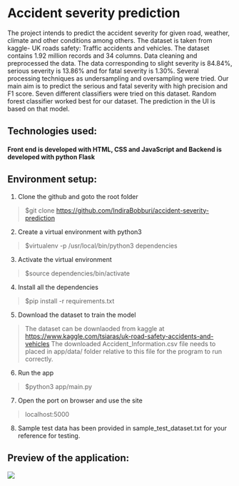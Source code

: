 # Accident severity prediction
The project intends to predict the accident severity for given road, weather, climate and other conditions among others. The dataset is taken from kaggle- UK roads safety: Traffic accidents and vehicles. The dataset contains 1.92 million records and 34 columns. Data cleaning and preprocessed the data. The data corresponding to slight severity is 84.84%, serious severity is 13.86% and for fatal severity is 1.30%. Several processing techniques as undersampling and oversampling were tried. Our main aim is to predict the serious and fatal severity with high precision and F1 score. Seven different classifiers were tried on this dataset. Random forest classifier worked best for our dataset. The prediction in the UI is based on that model.

## Technologies used:
#### Front end is developed with HTML, CSS and JavaScript and Backend is developed with python Flask

## Environment setup:

1. Clone the github and goto the root folder
> $git clone https://github.com/IndiraBobburi/accident-severity-prediction

2. Create a virtual environment with python3
> $virtualenv -p /usr/local/bin/python3 dependencies

3. Activate the virtual environment
> $source dependencies/bin/activate

4. Install all the dependencies
> $pip install -r requirements.txt

5. Download the dataset to train the model
>	The dataset can be downlaoded from kaggle at https://www.kaggle.com/tsiaras/uk-road-safety-accidents-and-vehicles
>	The downloaded Accident_Information.csv file needs to placed in app/data/ folder relative to this file for the program to run correctly.

6. Run the app
> $python3 app/main.py

7. Open the port on browser and use the site
> localhost:5000

8. Sample test data has been provided in sample_test_dataset.txt for your reference for testing.

## Preview of the application:
![](images/preview.png)
